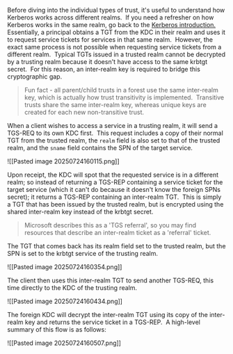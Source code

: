 
Before diving into the individual types of trust, it's useful to understand how Kerberos works across different realms.  If you need a refresher on how Kerberos works in the same realm, go back to the [Kerberos introduction.](https://www.zeropointsecurity.co.uk/path-player?courseid=red-team-ops&unit=674b79df7385fdbe1c0e7737)  Essentially, a principal obtains a TGT from the KDC in their realm and uses it to request service tickets for services in that same realm.  However, the exact same process is not possible when requesting service tickets from a different realm.  Typical TGTs issued in a trusted realm cannot be decrypted by a trusting realm because it doesn't have access to the same krbtgt secret.  For this reason, an inter-realm key is required to bridge this cryptographic gap.

> Fun fact - all parent/child trusts in a forest use the same inter-realm key, which is actually how trust transitivity is implemented.  Transitive trusts share the same inter-realm key, whereas unique keys are created for each new non-transitive trust.

When a client wishes to access a service in a trusting realm, it will send a TGS-REQ to its own KDC first.  This request includes a copy of their normal TGT from the trusted realm, the `realm` field is also set to that of the trusted realm, and the `sname` field contains the SPN of the target service.

![[Pasted image 20250724160115.png]]

Upon receipt, the KDC will spot that the requested service is in a different realm; so instead of returning a TGS-REP containing a service ticket for the target service (which it can't do because it doesn't know the foreign SPNs secret); it returns a TGS-REP containing an inter-realm TGT.  This is simply a TGT that has been issued by the trusted realm, but is encrypted using the shared inter-realm key instead of the krbtgt secret.

> Microsoft describes this as a 'TGS referral', so you may find resources that describe an inter-realm ticket as a 'referral' ticket.

The TGT that comes back has its realm field set to the trusted realm, but the SPN is set to the krbtgt service of the trusting realm.

![[Pasted image 20250724160354.png]]

The client then uses this inter-realm TGT to send another TGS-REQ, this time directly to the KDC of the trusting realm.

![[Pasted image 20250724160434.png]]

The foreign KDC will decrypt the inter-realm TGT using its copy of the inter-realm key and returns the service ticket in a TGS-REP.  A high-level summary of this flow is as follows:

![[Pasted image 20250724160507.png]]